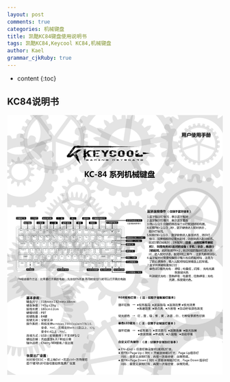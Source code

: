 ```yaml
---
layout: post
comments: true
categories: 机械键盘
title: 凯酷KC84键盘使用说明书
tags: 凯酷KC84,Keycool KC84,机械键盘
author: Kael
grammar_cjkRuby: true
---
```


* content
{:toc}

## KC84说明书

![](/static/img/blog/keyboard/keycool_kc84_1.jpg)
